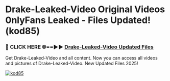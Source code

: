 # Drake-Leaked-Video Original Videos 0nlyFans Leaked - Files Updated! (kod85)

<h3>🔴 CLICK HERE 🌐==►► <a href="https://tinyurl.com/x26r9saj" rel="nofollow">Drake-Leaked-Video Updated Files</a></h3>

Get Drake-Leaked-Video and all content. Now you can access all videos and pictures of Drake-Leaked-Video. New Updated Files 2025!

[![kod85](https://i.imgur.com/LkgZPqh.gif)](https://tinyurl.com/x26r9saj)
